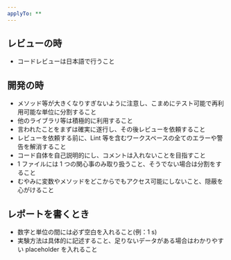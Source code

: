 ```yaml
---
applyTo: **
---
```


## レビューの時

- コードレビューは日本語で行うこと

## 開発の時

- メソッド等が大きくなりすぎないように注意し、こまめにテスト可能で再利用可能な単位に分割すること
- 他のライブラリ等は積極的に利用すること
- 言われたことをまずは確実に遂行し、その後レビューを依頼すること
- レビューを依頼する前に、Lint 等を含むワークスペースの全てのエラーや警告を解消すること
- コード自体を自己説明的にし、コメントは入れないことを目指すこと
- 1 ファイルには 1 つの関心事のみ取り扱うこと、そうでない場合は分割をすること
- むやみに変数やメソッドをどこからでもアクセス可能にしないこと、隠蔽を心がけること

## レポートを書くとき

- 数字と単位の間には必ず空白を入れること(例：1 s)
- 実験方法は具体的に記述すること、足りないデータがある場合はわかりやすい placeholder を入れること
